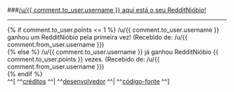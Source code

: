 ###[/u/{{ comment.to_user.username }} aqui está o seu RedditNióbio!](https://i.imgur.com/79JjOus.png)  
***  
{% if comment.to_user.points <= 1 %}
/u/{{ comment.to_user.username }} ganhou um RedditNióbio pela primeira vez! (Recebido de: /u/{{ comment.from_user.username }})  
{% else %}
/u/{{ comment.to_user.username }} já ganhou RedditNióbio {{ comment.to_user.points }} vezes. (Recebido de: /u/{{ comment.from_user.username }})  
{% endif %}  
^^[ ^^[créditos](https://www.reddit.com/r/brasil/comments/70cie0/libido_muito_alta_n%C3%A3o_consigo_fazer_mais_nada_na/dn2az48/) ^^| ^^[desenvolvedor](https://www.reddit.com/u/CaioWzy) ^^| ^^[código-fonte](https://github.com/CaioWzy/RedditNiobioBot) ^^]